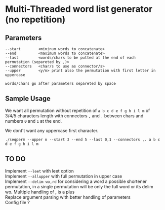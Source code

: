 # Multi-Threaded word list generator (no repetition)

## Parameters
```
--start        <mininum words to concatenate>
--end          <maximum words to concatenate>
--last         <words/chars to be putted at the end of each permutation (separeted by ,)>
--connectors   <char/s to use as connector/s>
--upper        <y/n> print also the permutation with first letter in uppercase
```
```
words/chars go after parameters separeted by space
```
## Sample Usage
We want all permutation without repetition of ``` a b c d e f g h i l m ``` of 3/4/5 characters length with connectors ```,``` and ```.``` between chars and numbers ```0``` and ```1``` at the end. 

We dont't want any uppercase first character.
```
./seqperm --upper n --start 3 --end 5 --last 0,1 --connectors ,. a b c d e f g h i l m
```
## TO DO
Implement ```--leet``` with leet option  
Implement ```--allupper``` with full permutation in upper case  
Implement ```--delim wo,rd``` for considering a word a possible shortener permutation, in a single permutation will be only the full word or its delim wo. Multiple handling of , is a plus   
Replace argument parsing with better handling of parameters  
Config file ?
